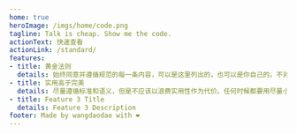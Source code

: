 ```yaml
---
home: true
heroImage: /imgs/home/code.png
tagline: Talk is cheap. Show me the code.
actionText: 快速查看
actionLink: /standard/
features:
- title: 黄金法则
  details: 始终同意并遵循规范的每一条内容，可以是这里列出的，也可以是你自己的。不对之处，请随时指出。
- title: 实用高于完美
  details: 尽量遵循标准和语义，但是不应该以浪费实用性作为代价。任何时候都要用尽量小的复杂度和尽量少的代码来解决问题。
- title: Feature 3 Title
  details: Feature 3 Description
footer: Made by wangdaodao with ❤️
---
```

